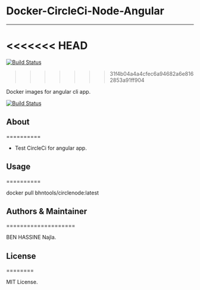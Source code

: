 # Docker-CircleCi-Node-Angular
--------------------------------------
<<<<<<< HEAD
=======
   
  [![Build Status](https://travis-ci.org/NajlaBH/debcirclnodeG.svg?branch=master)](https://travis-ci.org/NajlaBH/debcirclnodeG)


>>>>>>> 31f4b04a4a4cfec6a94682a6e8162853a91ff904

Docker images for angular cli app.

[![Build Status](https://travis-ci.org/NajlaBH/debcirclnodeG.svg?branch=master)](https://travis-ci.org/NajlaBH/debcirclnodeG)



## About
==========

* Test CircleCi for angular app.


	
## Usage
==========

docker pull bhntools/circlenode:latest



## Authors & Maintainer
====================

BEN HASSINE Najla.



## License
========

MIT License.

